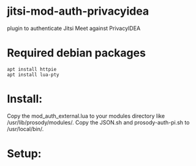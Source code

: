 # jitsi-mod-auth-privacyidea
plugin to authenticate Jitsi Meet against PrivacyIDEA 

# Required debian packages

~~~~shell
apt install httpie
apt install lua-pty
~~~~

# Install:

Copy the mod_auth_external.lua to your modules directory like /usr/lib/prosody/modules/.
Copy the JSON.sh and prosody-auth-pi.sh to /usr/local/bin/.

# Setup:

